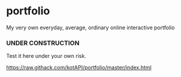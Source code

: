 # portfolio
My very own everyday, average, ordinary online interactive portfolio

### UNDER CONSTRUCTION

Test it here under your own risk.

https://raw.githack.com/kotAPI/portfolio/master/index.html
